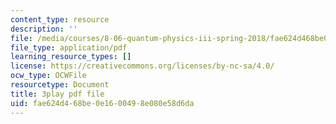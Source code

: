 ```yaml
---
content_type: resource
description: ''
file: /media/courses/8-06-quantum-physics-iii-spring-2018/fae624d468be0e1600498e080e58d6da_bD0CFnI9eug.pdf
file_type: application/pdf
learning_resource_types: []
license: https://creativecommons.org/licenses/by-nc-sa/4.0/
ocw_type: OCWFile
resourcetype: Document
title: 3play pdf file
uid: fae624d4-68be-0e16-0049-8e080e58d6da
---
```

